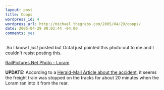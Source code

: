 ```yaml
--- 
layout: post
title: Ooops
wordpress_id: 4
wordpress_url: http://michael.thegrebs.com/2005/04/29/ooops/
date: 2005-04-29 00:03:44 -04:00
comments: yes
---
```

<img src="http://michael.thegrebs.com/wp-content/loramwreck.jpg" alt="" class="alignright"/>
So I know I <em>just</em> posted but Octal just pointed this photo out to me and I couldn't resist posting this.

<a href="http://www.railpictures.net/viewphoto.php?id=103786">RailPictures.Net Photo - Loram</a>

<strong>UPDATE:</strong> According to a <a href="http://www.herald-mail.com/?module=displaystory&story_id=111239&format=html">Herald-Mail Article about the accident</a>, it seems the freight train was stopped on the tracks for about 20 minutes when the Loram ran into it from the rear.
